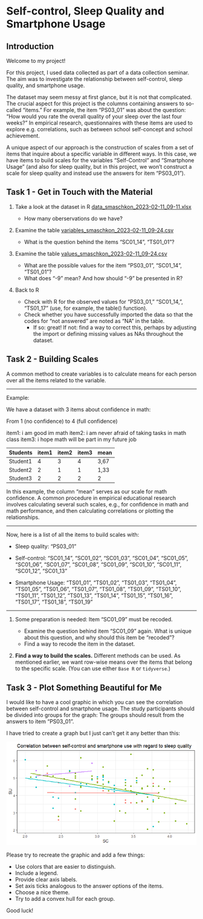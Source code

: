 # Self-control, Sleep Quality and Smartphone Usage

## Introduction

Welcome to my project!

For this project, I used data collected as part of a data collection
seminar. The aim was to investigate the relationship between
self-control, sleep quality, and smartphone usage.

The dataset may seem messy at first glance, but it is not that
complicated. The crucial aspect for this project is the columns
containing answers to so-called “items.” For example, the item
“PS03\_01” was about the question: “How would you rate the overall
quality of your sleep over the last four weeks?” In empirical research,
questionnaires with these items are used to explore e.g. correlations,
such as between school self-concept and school achievement.

A unique aspect of our approach is the construction of scales from a set
of items that inquire about a specific variable in different ways. In
this case, we have items to build scales for the variables
“Self-Control” and “Smartphone Usage” (and also for sleep quality, but
in this project, we won’t construct a scale for sleep quality and
instead use the answers for item “PS03\_01”).


## Task 1 - Get in Touch with the Material

1.  Take a look at the dataset in R [data_smaschkon_2023-02-11_09-11.xlsx](data_smaschkon_2023-02-11_09-11.xlsx)

    -   How many oberservations do we have?

2.  Examine the table
    [variables\_smaschkon\_2023-02-11\_09-24.csv](variables_smaschkon_2023-02-11_09-24.csv)

    -   What is the question behind the items “SC01\_14”, “TS01\_01”?

3.  Examine the table
    [values\_smaschkon\_2023-02-11\_09-24.csv](values_smaschkon_2023-02-11_09-24.csv)

    -   What are the possible values for the item “PS03\_01”, “SC01\_14”, “TS01\_01”?
    -   What does “-9” mean? And how should “-9” be presented in R?

4.  Back to R

    -   Check with R for the observed values for “PS03\_01,” “SC01\_14,”, “TS01\_17” (use, for example, the table() function).
    -   Check whether you have successfully imported the data so that the codes for “not answered” are noted as “NA” in the table.
        -   If so: great! If not: find a way to correct this, perhaps by adjusting the import or defining missing values as NAs throughout the dataset.


## Task 2 - Building Scales

A common method to create variables is to calculate means for each
person over all the items related to the variable.

------------------------------------------------------------------------

Example:

We have a dataset with 3 items about confidence in math:

From 1 (no confidence) to 4 (full confidence)

item1: i am good im math 
item2: i am never afraid of taking tasks in math class 
item3: i hope math will be part in my future job

<table>
<thead>
<tr class="header">
<th>Students</th>
<th>item1</th>
<th>item2</th>
<th>item3</th>
<th>mean</th>
</tr>
</thead>
<tbody>
<tr class="odd">
<td>Student1</td>
<td>4</td>
<td>3</td>
<td>4</td>
<td>3,67</td>
</tr>
<tr class="even">
<td>Student2</td>
<td>2</td>
<td>1</td>
<td>1</td>
<td>1,33</td>
</tr>
<tr class="odd">
<td>Student3</td>
<td>2</td>
<td>2</td>
<td>2</td>
<td>2</td>
</tr>
</tbody>
</table>

In this example, the column “mean” serves as our scale for math
confidence. A common procedure in empirical educational research
involves calculating several such scales, e.g., for confidence in math
and math performance, and then calculating correlations or plotting the
relationships.

------------------------------------------------------------------------

Now, here is a list of all the items to build scales with:

-   Sleep quality: “PS03\_01”

-   Self-control: “SC01\_14”, “SC01\_02”, “SC01\_03”, “SC01\_04”,
    “SC01\_05”, “SC01\_06”, “SC01\_07”, “SC01\_08”, “SC01\_09”,
    “SC01\_10”, “SC01\_11”, “SC01\_12”, “SC01\_13”

-   Smartphone Usage: “TS01\_01”, “TS01\_02”, “TS01\_03”, “TS01\_04”,
    “TS01\_05”, “TS01\_06”, “TS01\_07”, “TS01\_08”, “TS01\_09”,
    “TS01\_10”, “TS01\_11”, “TS01\_12”, “TS01\_13”, “TS01\_14”,
    “TS01\_15”, “TS01\_16”, “TS01\_17”, “TS01\_18”, “TS01\_19”

------------------------------------------------------------------------

1.  Some preparation is needed: Item “SC01\_09” must be recoded.

    -   Examine the question behind item “SC01\_09” again. What is unique
        about this question, and why should this item be “recoded”?
    -   Find a way to recode the item in the dataset.

2.  **Find a way to build the scales.** Different methods can be used.
    As mentioned earlier, we want row-wise means over the items that
    belong to the specific scale. (You can use either `Base R` or
    `tidyverse`.)


## Task 3 - Plot Something Beautiful for Me

I would like to have a cool graphic in which you can see the correlation
between self-control and smartphone usage. The study participants should
be divided into groups for the graph: The groups should result from the
answers to item “PS03\_01”.

I have tried to create a graph but I just can’t get it any better than
this:

![](Rplot.png)

Please try to recreate the graphic and add a few things: 
- Use colors that are easier to distinguish. 
- Include a legend. 
- Provide clear axis labels. 
- Set axis ticks analogous to the answer options of the items. 
- Choose a nice theme. 
- Try to add a convex hull for each group.

Good luck!
